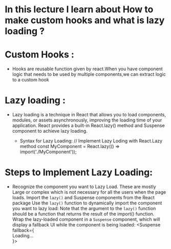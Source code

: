 # In this lecture I learn about How to make custom hooks and what is lazy loading ?

# Custom Hooks :
 - Hooks are reusable function given by react.When you have component logic that needs to be used by multiple components,we can extract logic to a custom hook

# Lazy loading : 
  - Lazy loading is a technique in React that allows you to load components, modules, or assets asynchronously, improving the loading time of your application. React provides a built-in React.lazy() method and Suspense component to achieve lazy loading.

    - Syntax for Lazy Loading:
    // Implement Lazy Loding with React.Lazy method
    const MyComponent = React.lazy(() => import('./MyComponent'));

# Steps to Implement Lazy Loading:
 - Recognize the component you want to Lazy Load.
  These are mostly Large or complex which is not necessary for all the users when the    page loads.
    Import the `lazy()` and Suspense components from the React package
    Use the `lazy()` function to dynamically import the component you want to lazy load:
    Note that the argument to the `lazy()` function should be a function that returns the result of the import() function. 
    Wrap the lazy-loaded component in a `Suspense` component, which will display a fallback UI while the component is being loaded:
    <Suspense fallback={<div>Loading...</div>}>
      <MyComponent />
    </Suspense>